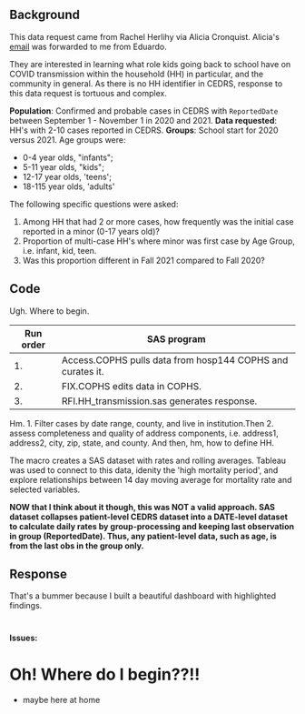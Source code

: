 ## Background 
This data request came from Rachel Herlihy via Alicia Cronquist. Alicia's [email](Documents/Email_request_111021.pdf) was forwarded to me from Eduardo. 

They are interested in learning what role kids going back to school have on COVID transmission within the household (HH) in particular, and the community in general. As there is no HH identifier in CEDRS, response to this data request is tortuous and complex. 

**Population**:  Confirmed and probable cases in CEDRS with `ReportedDate` between September 1 - November 1 in 2020 and 2021.  **Data requested**: HH's with 2-10 cases reported in CEDRS.   **Groups**: School start for 2020 versus 2021. Age groups were:
* 0-4 year olds, "infants"; 
* 5-11 year olds, "kids"; 
* 12-17 year olds, 'teens'; 
* 18-115 year olds, 'adults'

The following specific questions were asked:
1. Among HH that had 2 or more cases, how frequently was the initial case reported in a minor (0-17 years old)?
2. Proportion of multi-case HH's where minor was first case by Age Group, i.e. infant, kid, teen.
3. Was this proportion different in Fall 2021 compared to Fall 2020? 

## Code
Ugh. Where to begin.

|Run order|SAS program|
|---------|-----------|
|1.|Access.COPHS pulls data from hosp144 COPHS and curates it.|
|2.|FIX.COPHS edits data in COPHS.|
|3.|RFI.HH_transmission.sas generates response.|

Hm. 1. Filter cases by date range, county, and live in institution.Then 2. assess completeness and quality of address components, i.e. address1, address2, city, zip, state, and county.
And then, hm, how to define HH.



The macro creates a SAS dataset with rates and rolling averages. Tableau was used to connect to this data, idenity the 'high mortality period', and explore relationships between 14 day moving average for mortality rate and selected variables. 

**NOW that I think about it though, this was NOT a valid approach. SAS dataset collapses patient-level CEDRS dataset into a DATE-level dataset to calculate daily rates by group-processing and keeping last observation in group (ReportedDate). Thus, any patient-level data, such as age, is from the last obs in the group only.**

## Response
That's a bummer because I built a beautiful dashboard with highlighted findings.


#
**Issues:**
# Oh! Where do I begin??!! 
* maybe here at home

